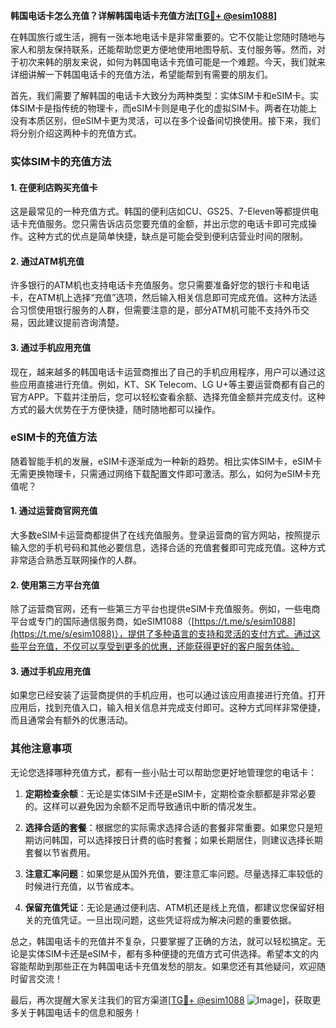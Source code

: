 **韩国电话卡怎么充值？详解韩国电话卡充值方法[[TG💪+ @esim1088](https://t.me/s/esim1088)]**

在韩国旅行或生活，拥有一张本地电话卡是非常重要的。它不仅能让您随时随地与家人和朋友保持联系，还能帮助您更方便地使用地图导航、支付服务等。然而，对于初次来韩的朋友来说，如何为韩国电话卡充值可能是一个难题。今天，我们就来详细讲解一下韩国电话卡的充值方法，希望能帮到有需要的朋友们。

首先，我们需要了解韩国的电话卡大致分为两种类型：实体SIM卡和eSIM卡。实体SIM卡是指传统的物理卡，而eSIM卡则是电子化的虚拟SIM卡。两者在功能上没有本质区别，但eSIM卡更为灵活，可以在多个设备间切换使用。接下来，我们将分别介绍这两种卡的充值方式。

### 实体SIM卡的充值方法

#### 1. 在便利店购买充值卡
这是最常见的一种充值方式。韩国的便利店如CU、GS25、7-Eleven等都提供电话卡充值服务。您只需告诉店员您要充值的金额，并出示您的电话卡即可完成操作。这种方式的优点是简单快捷，缺点是可能会受到便利店营业时间的限制。

#### 2. 通过ATM机充值
许多银行的ATM机也支持电话卡充值服务。您只需要准备好您的银行卡和电话卡，在ATM机上选择“充值”选项，然后输入相关信息即可完成充值。这种方法适合习惯使用银行服务的人群，但需要注意的是，部分ATM机可能不支持外币交易，因此建议提前咨询清楚。

#### 3. 通过手机应用充值
现在，越来越多的韩国电话卡运营商推出了自己的手机应用程序，用户可以通过这些应用直接进行充值。例如，KT、SK Telecom、LG U+等主要运营商都有自己的官方APP。下载并注册后，您可以轻松查看余额、选择充值金额并完成支付。这种方式的最大优势在于方便快捷，随时随地都可以操作。

### eSIM卡的充值方法

随着智能手机的发展，eSIM卡逐渐成为一种新的趋势。相比实体SIM卡，eSIM卡无需更换物理卡，只需通过网络下载配置文件即可激活。那么，如何为eSIM卡充值呢？

#### 1. 通过运营商官网充值
大多数eSIM卡运营商都提供了在线充值服务。登录运营商的官方网站，按照提示输入您的手机号码和其他必要信息，选择合适的充值套餐即可完成充值。这种方式非常适合熟悉互联网操作的人群。

#### 2. 使用第三方平台充值
除了运营商官网，还有一些第三方平台也提供eSIM卡充值服务。例如，一些电商平台或专门的国际通信服务商，如eSIM1088（[https://t.me/s/esim1088](https://t.me/s/esim1088)），提供了多种语言的支持和灵活的支付方式。通过这些平台充值，不仅可以享受到更多的优惠，还能获得更好的客户服务体验。

#### 3. 通过手机应用充值
如果您已经安装了运营商提供的手机应用，也可以通过该应用直接进行充值。打开应用后，找到充值入口，输入相关信息并完成支付即可。这种方式同样非常便捷，而且通常会有额外的优惠活动。

### 其他注意事项

无论您选择哪种充值方式，都有一些小贴士可以帮助您更好地管理您的电话卡：

1. **定期检查余额**：无论是实体SIM卡还是eSIM卡，定期检查余额都是非常必要的。这样可以避免因为余额不足而导致通讯中断的情况发生。
   
2. **选择合适的套餐**：根据您的实际需求选择合适的套餐非常重要。如果您只是短期访问韩国，可以选择按日计费的临时套餐；如果长期居住，则建议选择长期套餐以节省费用。

3. **注意汇率问题**：如果您是从国外充值，要注意汇率问题。尽量选择汇率较低的时候进行充值，以节省成本。

4. **保留充值凭证**：无论是通过便利店、ATM机还是线上充值，都建议您保留好相关的充值凭证。一旦出现问题，这些凭证将成为解决问题的重要依据。

总之，韩国电话卡的充值并不复杂，只要掌握了正确的方法，就可以轻松搞定。无论是实体SIM卡还是eSIM卡，都有多种便捷的充值方式可供选择。希望本文的内容能帮助到那些正在为韩国电话卡充值发愁的朋友。如果您还有其他疑问，欢迎随时留言交流！

最后，再次提醒大家关注我们的官方渠道[[TG💪+ @esim1088](https://t.me/s/esim1088) ![Image](https://i.postimg.cc/4NQfJmqS/Snipaste-2025-05-13-00-14-12.png)]，获取更多关于韩国电话卡的信息和服务！